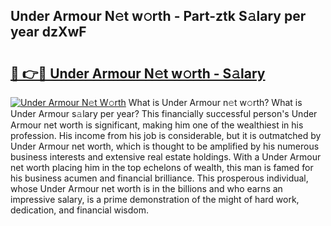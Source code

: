 ## Under Armour N𝚎t w𝚘rth - Part-ztk S𝚊lary per year dzXwF

# <h2><a href="http://gc25si.nevu.top/?p=Under+Armour">🔗 👉🔴 Under Armour N𝚎t w𝚘rth - S𝚊lary</a></h2>

[![Under Armour N𝚎t W𝚘rth](https://i.imgur.com/Oavwk0R.jpeg)](http://gc25si.nevu.top/?p=Under+Armour)
What is Under Armour n𝚎t w𝚘rth? What is Under Armour s𝚊lary per year?
This financially successful person's Under Armour net worth is significant, making him one of the wealthiest in his profession. His income from his job is considerable, but it is outmatched by Under Armour net worth, which is thought to be amplified by his numerous business interests and extensive real estate holdings. With a Under Armour net worth placing him in the top echelons of wealth, this man is famed for his business acumen and financial brilliance. This prosperous individual, whose Under Armour net worth is in the billions and who earns an impressive salary, is a prime demonstration of the might of hard work, dedication, and financial wisdom.
